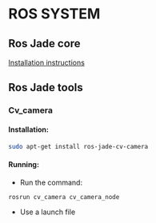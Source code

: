 # ROS SYSTEM

## Ros Jade core

[Installation instructions](http://wiki.ros.org/jade/Installation/UbuntuARM)

## Ros Jade tools

### Cv_camera

#### Installation:
```bash
sudo apt-get install ros-jade-cv-camera
```
#### Running:
- Run the command:
```bash
rosrun cv_camera cv_camera_node
```
- Use a launch file
